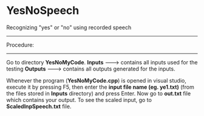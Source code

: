 # YesNoSpeech
Recognizing "yes" or "no" using recorded speech

____________________________________________
Procedure:
____________________________________________
Go to directory **YesNoMyCode**.
**Inputs** ---> contains all inputs used for the testing
**Outputs** ---> contains all outputs generated for the inputs.

Whenever the program (**YesNoMyCode.cpp**) is opened in visual studio, execute it by pressing F5, then enter the **input file name (eg. ye1.txt)**  (from the files stored in **Inputs** directory) and press Enter.
Now go to **out.txt** file which contains your output.
To see the scaled input, go to **ScaledInpSpeech.txt** file.
